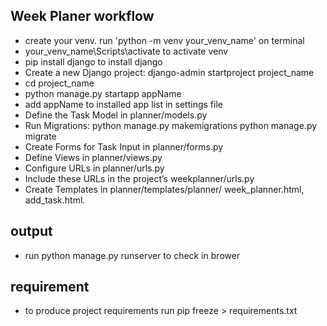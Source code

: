 ## Week Planer workflow
- create your venv. run 'python -m venv your_venv_name' on terminal
- your_venv_name\Scripts\activate to activate venv
- pip install django to install django
- Create a new Django project:
   django-admin startproject project_name
- cd project_name
- python manage.py startapp appName
- add appName to installed app list in settings file
- Define the Task Model in planner/models.py
- Run Migrations:
  python manage.py makemigrations
  python manage.py migrate
- Create Forms for Task Input in planner/forms.py
- Define Views in planner/views.py
- Configure URLs in planner/urls.py
- Include these URLs in the project’s weekplanner/urls.py
- Create Templates in planner/templates/planner/
week_planner.html, add_task.html.

## output
- run python manage.py runserver to check in brower



## requirement
- to produce project requirements run pip freeze > requirements.txt